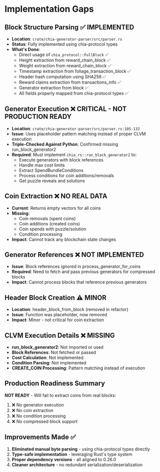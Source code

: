 # Implementation Gaps

## Block Structure Parsing ✅ IMPLEMENTED
- **Location**: `crate/chia-generator-parser/src/parser.rs`
- **Status**: Fully implemented using chia-protocol types
- **What's Done**: 
  - Direct usage of `chia_protocol::FullBlock` ✅
  - Height extraction from reward_chain_block ✅
  - Weight extraction from reward_chain_block ✅
  - Timestamp extraction from foliage_transaction_block ✅
  - Header hash computation using SHA256 ✅
  - Reward claims extraction from transactions_info ✅
  - Generator extraction from block ✅
  - All fields properly mapped from chia-protocol types ✅

## Generator Execution ❌ CRITICAL - NOT PRODUCTION READY
- **Location**: `crate/chia-generator-parser/src/parser.rs:105-132`
- **Issue**: Uses placeholder pattern matching instead of proper CLVM execution
- **Triple-Checked Against Python**: Confirmed missing run_block_generator2
- **Required**: Must implement `chia_rs::run_block_generator2` to:
  - Execute generators with block references
  - Handle max cost limits
  - Extract SpendBundleConditions
  - Process conditions for coin additions/removals
  - Get puzzle reveals and solutions

## Coin Extraction ❌ NO REAL DATA
- **Current**: Returns empty vectors for all coins
- **Missing**:
  - Coin removals (spent coins)
  - Coin additions (created coins)
  - Coin spends with puzzle/solution
  - Condition processing
- **Impact**: Cannot track any blockchain state changes

## Generator References ❌ NOT IMPLEMENTED
- **Issue**: Block references ignored in process_generator_for_coins
- **Required**: Need to fetch and pass previous generators for compressed blocks
- **Impact**: Cannot process blocks that reference previous generators

## Header Block Creation ⚠️ MINOR
- **Location**: header_block_from_block (removed in refactor)
- **Issue**: Function was placeholder, now removed
- **Impact**: Minor - not critical for coin extraction

## CLVM Execution Details ❌ MISSING
- **run_block_generator2**: Not imported or used
- **Block References**: Not fetched or passed
- **Cost Calculation**: Not implemented
- **Condition Parsing**: Not implemented
- **CREATE_COIN Processing**: Pattern matching instead of execution

## Production Readiness Summary
**NOT READY** - Will fail to extract coins from real blocks:
1. ❌ No generator execution
2. ❌ No coin extraction
3. ❌ No condition processing
4. ❌ No compressed block support

## Improvements Made ✅
1. **Eliminated manual byte parsing** - using chia-protocol types directly
2. **Type-safe implementation** - leveraging Rust's type system
3. **Proper dependency versions** - all aligned to 0.26.0
4. **Cleaner architecture** - no redundant serialization/deserialization 